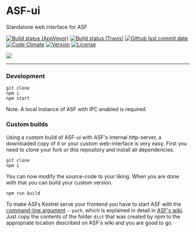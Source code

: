 # ASF-ui

Standalone web interface for ASF

[![Build status (AppVeyor)](https://img.shields.io/appveyor/ci/JustArchi/ASF-ui/master.svg?label=AppVeyor&maxAge=600)](https://ci.appveyor.com/project/JustArchi/ASF-ui)
[![Build status (Travis)](https://img.shields.io/travis/com/JustArchiNET/ASF-ui/master.svg?label=Travis&maxAge=600)](https://travis-ci.com/JustArchiNET/ASF-ui)
[![Github last commit date](https://img.shields.io/github/last-commit/JustArchiNET/ASF-ui.svg?label=Updated&maxAge=600)](https://github.com/JustArchiNET/ASF-ui/commits)
[![Code Climate](https://img.shields.io/codeclimate/maintainability/JustArchiNET/ASF-ui.svg?label=Maintainability&maxAge=600)](https://codeclimate.com/github/JustArchiNET/ASF-ui)
[![Version](https://img.shields.io/github/release/JustArchiNET/ASF-ui.svg?colorB=brightgreen&label=Version&maxAge=600)](https://github.com/JustArchiNET/ASF-ui/releases)
[![License](https://img.shields.io/github/license/JustArchiNET/ASF-ui.svg?label=License&maxAge=2592000)](https://github.com/JustArchiNET/ASF-ui/blob/master/LICENSE-2.0.txt)

<img src="https://raw.githubusercontent.com/JustArchiNET/ASF-ui/master/.github/preview.png">

***

### Development

```
git clone
npm i
npm start
```

Note: A local instance of ASF with IPC enabled is required.

### Custom builds

Using a custom build of ASF-ui with ASF's internal http-server, a downloaded copy of it or your custom web-interface is very easy. First you need to clone your fork or this repository and install all dependencies.

```
git clone
npm i
```

You can now modify the source-code to your liking. When you are done with that you can build your custom version. 

```
npm run build
```

To make ASFs Kestrel serve your frontend you have to start ASF with the [command-line argument](https://github.com/JustArchiNET/ArchiSteamFarm/wiki/Command-line-arguments) `--path`, which is explained in detail in [ASF's wiki](https://github.com/JustArchiNET/ArchiSteamFarm/wiki). Just copy the contents of the folder `dist` that was created by npm to the appropriate location described on ASF's wiki and you are good to go.
